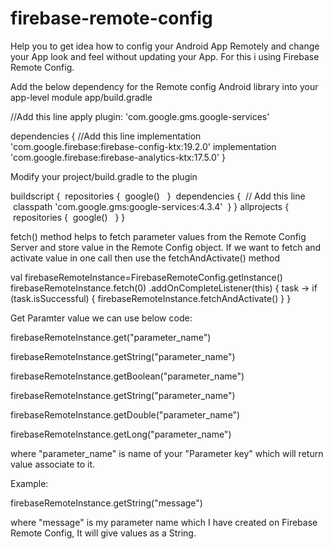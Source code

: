 # firebase-remote-config

Help you to get idea how to config your Android App Remotely and change your App look and feel without updating your App.
For this i using Firebase Remote Config.





Add the below dependency for the Remote config Android library into your app-level module app/build.gradle

//Add this line
apply plugin: 'com.google.gms.google-services'

dependencies {
//Add this line
implementation 'com.google.firebase:firebase-config-ktx:19.2.0'
implementation 'com.google.firebase:firebase-analytics-ktx:17.5.0'
}

Modify your project/build.gradle to the plugin

buildscript {
 repositories {
 google() 
 }
 dependencies {
 // Add this line
 classpath 'com.google.gms:google-services:4.3.4'
 }
}
allprojects {
 repositories {
 google() 
 }
}


fetch() method helps to fetch parameter values from the Remote Config Server and store value in the Remote Config object.
If we want to fetch and activate value in one call then use the fetchAndActivate() method

val firebaseRemoteInstance=FirebaseRemoteConfig.getInstance()
firebaseRemoteInstance.fetch(0)
    .addOnCompleteListener(this) { task ->
        if (task.isSuccessful) {
            firebaseRemoteInstance.fetchAndActivate()
        }
        }
        
Get Paramter value we can use below code:

firebaseRemoteInstance.get("parameter_name")

firebaseRemoteInstance.getString("parameter_name")

firebaseRemoteInstance.getBoolean("parameter_name")

firebaseRemoteInstance.getString("parameter_name")

firebaseRemoteInstance.getDouble("parameter_name")

firebaseRemoteInstance.getLong("parameter_name")


where "parameter_name" is name of your "Parameter key" which will return value associate to it.

Example:

firebaseRemoteInstance.getString("message") 

where "message" is my parameter name which I have created on Firebase Remote Config, It will give values as a String.




